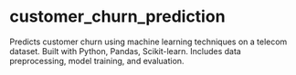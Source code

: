 # customer_churn_prediction
Predicts customer churn using machine learning techniques on a telecom dataset. Built with Python, Pandas, Scikit-learn. Includes data preprocessing, model training, and evaluation.
